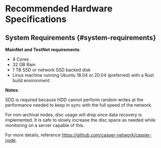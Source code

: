 # Recommended Hardware Specifications

## System Requirements {#system-requirements}

**MainNet and TestNet requirements**:

-   4 Cores
-   32 GB Ram
-   1 TB SSD or network SSD backed disk
-   Linux machine running Ubuntu 18.04 or 20.04 (preferred) with a Rust build environment.

**Notes**:

SDD is required because HDD cannot perform random writes at the performance needed to keep in sync with the full speed of the network.

For non-archival nodes, disc usage will drop once data recovery is implemented. It is safe to slowly increase the disc space as needed while monitoring on a server capable of this.

For more details, reference <https://github.com/casper-network/casper-node>.
